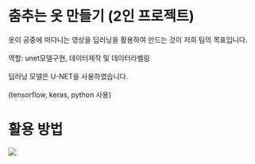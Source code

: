 # 춤추는 옷 만들기 (2인 프로젝트)

옷이 공중에 떠다니는 영상을 딥러닝을 활용하여 만드는 것이 저희 팀의 목표입니다.<br><br>
역할: unet모델구현, 데이터제작 및 데이터라벨링<br><br>
딥러닝 모델은 U-NET을 사용하였습니다.<br><br>
(tensorflow, keras, python 사용)

# 활용 방법
<img src="https://github.com/2Swon/DeepLearning/blob/main/Project/스탑모션/img/1.png">
